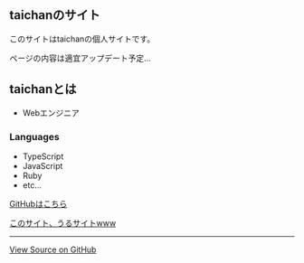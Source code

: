 <section>

# taichanのサイト
このサイトはtaichanの個人サイトです。

ページの内容は適宜アップデート予定…

</section>
<section>

## taichanとは
- Webエンジニア

### Languages
- TypeScript
- JavaScript
- Ruby
- etc...

[GitHubはこちら](http://github.com/tai-cha)

[このサイト、うるサイトwww](/docs/gyagu)
</section>

---



[View Source on GitHub](http://github.com/tai-cha/taichan.site)